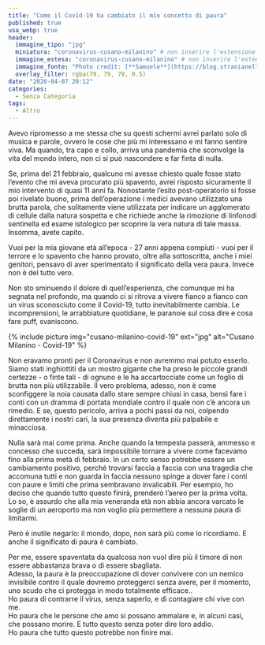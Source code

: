 ```yaml
---
title: "Come il Covid-19 ha cambiato il mio concetto di paura"
published: true
usa_webp: true
header:
  immagine_tipo: "jpg"
  miniatura: "coronavirus-cusano-milanino" # non inserire l'estensione del file
  immagine_estesa: "coronavirus-cusano-milanino" # non inserire l'estensione del file
  immagine_fonte: "Photo credit: [**Samuele**](https://blog.stranianelli.com/)"
  overlay_filter: rgba(79, 79, 79, 0.5)
date: "2020-04-07 20:12"
categories:
  - Senza Categoria
tags:
  - Altro
---
```


Avevo ripromesso a me stessa che su questi schermi avrei parlato solo di musica e parole, ovvero le cose che più mi interessano e mi fanno sentire viva. Ma quando, tra capo e collo, arriva una pandemia che sconvolge la vita del mondo intero, non ci si può nascondere e far finta di nulla.

Se, prima del 21 febbraio, qualcuno mi avesse chiesto quale fosse stato l’evento che mi aveva procurato più spavento, avrei risposto sicuramente il mio intervento di quasi 11 anni fa. Nonostante l’esito post-operatorio si fosse poi rivelato buono, prima dell’operazione i medici avevano utilizzato una brutta parola, che solitamente viene utilizzata per indicare un agglomerato di cellule dalla natura sospetta e che richiede anche la rimozione di linfonodi sentinella ed esame istologico per scoprire la vera natura di tale massa. Insomma, avete capito.

Vuoi per la mia giovane età all’epoca - 27 anni appena compiuti - vuoi per il terrore e lo spavento che hanno provato, oltre alla sottoscritta, anche i miei genitori, pensavo di aver sperimentato il significato della vera paura. Invece non è del tutto vero.

Non sto sminuendo il dolore di quell’esperienza, che comunque mi ha segnata nel profondo, ma quando ci si ritrova a vivere fianco a fianco con un virus sconosciuto come il Covid-19, tutto inevitabilmente cambia. Le incomprensioni, le arrabbiature quotidiane, le paranoie sul cosa dire e cosa fare puff, svaniscono.

{% include picture img="cusano-milanino-covid-19" ext="jpg" alt="Cusano Milanino - Covid-19" %}

Non eravamo pronti per il Coronavirus e non avremmo mai potuto esserlo. Siamo stati inghiottiti da un mostro gigante che ha preso le piccole grandi certezze - o finte tali - di ognuno e le ha accartocciate come un foglio di brutta non più utilizzabile. Il vero problema, adesso, non è come sconfiggere la noia causata dallo stare sempre chiusi in casa, bensì fare i conti con un dramma di portata mondiale contro il quale non c’è ancora un rimedio. E se, questo pericolo, arriva a pochi passi da noi, colpendo direttamente i nostri cari, la sua presenza diventa più palpabile e minacciosa.

Nulla sarà mai come prima. Anche quando la tempesta passerà, ammesso e concesso che succeda, sarà impossibile tornare a vivere come facevamo fino alla prima metà di febbraio. In un certo senso potrebbe essere un cambiamento positivo, perché trovarsi faccia a faccia con una tragedia che accomuna tutti e non guarda in faccia nessuno spinge a dover fare i conti con paure e limiti che prima sembravano invalicabili. Per esempio, ho deciso che quando tutto questo finirà, prenderò l’aereo per la prima volta. Lo so, è assurdo che alla mia veneranda età non abbia ancora varcato le soglie di un aeroporto ma non voglio più permettere a nessuna paura di limitarmi.

Però è inutile negarlo: il mondo, dopo, non sarà più come lo ricordiamo. E anche il significato di paura è cambiato.

Per me, essere spaventata da qualcosa non vuol dire più il timore di non essere abbastanza brava o di essere sbagliata.  
Adesso, la paura è la preoccupazione di dover convivere con un nemico invisibile contro il quale dovremo proteggerci senza avere, per il momento, uno scudo che ci protegga in modo totalmente efficace..  
Ho paura di contrarre il virus, senza saperlo, e di contagiare chi vive con me.  
Ho paura che le persone che amo si possano ammalare e, in alcuni casi, che possano morire. E tutto questo senza poter dire loro addio.  
Ho paura che tutto questo potrebbe non finire mai.

